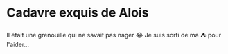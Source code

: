 # Cadavre exquis de Alois
Il était une grenouille qui ne savait pas nager :joy:
Je suis sorti de ma :tent: pour l'aider...
